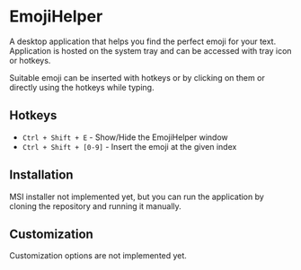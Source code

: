 # EmojiHelper

A desktop application that helps you find the perfect emoji for your text.
Application is hosted on the system tray and can be accessed with tray icon or hotkeys.

Suitable emoji can be inserted with hotkeys or by clicking on them or directly using the hotkeys while typing.

## Hotkeys

- `Ctrl + Shift + E` - Show/Hide the EmojiHelper window
- `Ctrl + Shift + [0-9]` - Insert the emoji at the given index

## Installation

MSI installer not implemented yet, but you can run the application by cloning the repository and running it manually.

## Customization

Customization options are not implemented yet.
